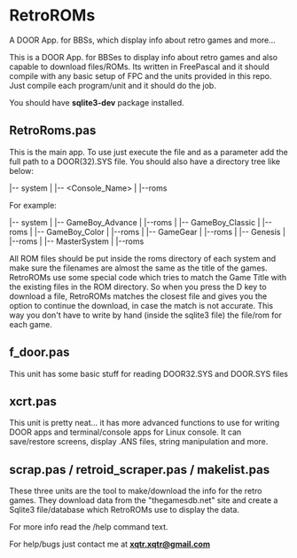 # RetroROMs
A DOOR App. for BBSs, which display info about retro games and more...

This is a DOOR App. for BBSes to display info about retro games and also capable to download files/ROMs. Its written in FreePascal and it should compile with any basic setup of FPC and the units provided in this repo. Just compile each program/unit and it should do the job.

You should have **sqlite3-dev** package installed.

## RetroRoms.pas
This is the main app. To use just execute the file and as a parameter add the full path to a DOOR(32).SYS file. You should also have a directory tree like below:
<!-- language: lang-none -->
|-- system
|   |-- <Console_Name>
|       |--roms

For example:

|-- system
|   |-- GameBoy_Advance
|       |--roms
|   |-- GameBoy_Classic
|       |--roms
|   |-- GameBoy_Color
|       |--roms
|   |-- GameGear
|       |--roms
|   |-- Genesis
|       |--roms
|   |-- MasterSystem
|       |--roms

All ROM files should be put inside the roms directory of each system and make sure the filenames are almost the same as the title of the games. RetroROMs use some special code which tries to match the Game Title with the existing files in the ROM directory. So when you press the D key to download a file, RetroROMs matches the closest file and gives you the option to continue the download, in case the match is not accurate. This way you don't have to write by hand (inside the sqlite3 file) the file/rom for each game.

## f_door.pas
This unit has some basic stuff for reading DOOR32.SYS and DOOR.SYS files

## xcrt.pas
This unit is pretty neat... it has more advanced functions to use for writing DOOR apps and terminal/console apps for Linux console. It can save/restore screens, display .ANS files, string manipulation and more.

## scrap.pas / retroid_scraper.pas / makelist.pas
These three units are the tool to make/download the info for the retro games. They download data from the "thegamesdb.net" site and create a Sqlite3 file/database which RetroROMs use to display the data.

For more info read the /help command text.

For help/bugs just contact me at **xqtr.xqtr@gmail.com**
